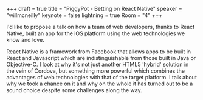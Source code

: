 +++
draft = true
title = "PiggyPot - Betting on React Native"
speaker = "willmcneilly"
keynote = false
lightning = true
Room = "4"
+++

I'd like to propose a talk on how a team of web developers, thanks to React Native, built an app for the iOS platform using the web technologies we know and love.

React Native is a framework from Facebook that allows apps to be built in React and Javascript which are indistinguishable from those built in Java or Objective-C. I look at why it's not just another HTML5 'hybrid' solution in the vein of Cordova, but something more powerful which combines the advantages of web technologies with that of the target platform. I talk about why we took a chance on it and why on the whole it has turned out to be a sound choice despite some challenges along the way.